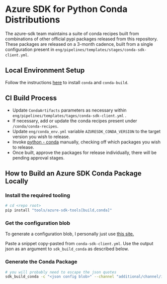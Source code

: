 # Azure SDK for Python Conda Distributions

The azure-sdk team maintains a suite of conda recipes built from combinations of other official pypi packages released from this repository. These packages are released on a 3-month cadence, built from a single configuration present in `eng/pipelines/templates/stages/conda-sdk-client.yml`.

## Local Environment Setup

Follow the instructions [here](https://docs.conda.io/projects/conda-build/en/latest/install-conda-build.html) to install `conda` and `conda-build`.

## CI Build Process

- Update `CondaArtifacts` parameters as necessary within `eng/pipelines/templates/tages/conda-sdk-client.yml` .
- If necessary, add or update the conda recipes present under `/conda/conda-recipes`.
- Update `eng/conda_env.yml` variable `AZURESDK_CONDA_VERSION` to the target version you wish to release.
- Invoke [python - conda](https://dev.azure.com/azure-sdk/internal/_build?definitionId=6321) manually, checking off which packages you wish to release.
- Once built, approve the packages for release individually, there will be pending approval stages.

## How to Build an Azure SDK Conda Package Locally

### Install the required tooling

```bash
# cd <repo root>
pip install "tools/azure-sdk-tools[build,conda]"
```

### Get the configuration blob

To generate a configuration blob, I personally just use [this site.](https://jsonformatter.org/yaml-to-json)

Paste a snippet copy-pasted from `conda-sdk-client.yml`. Use the output json as an argument to `sdk_build_conda` as described below.

### Generate the Conda Package

```bash
# you will probably need to escape the json quotes
sdk_build_conda -c "<json config blob>" --channel "additional/channel/if/you/want/one"
```
